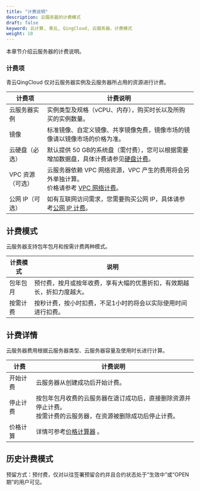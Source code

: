 ```yaml
---
title: "计费说明"
description: 云服务器的计费模式
draft: false
keyword: 云计算, 青云, QingCloud, 云服务器，计费模式
weight: 10
---
```


本章节介绍云服务器的计费说明。

### 计费项

青云QingCloud 仅对云服务器实例及云服务器所占用的资源进行计费。

| 计费项           | 计费说明                                                     |
| ---------------- | ------------------------------------------------------------ |
| 云服务器实例     | 实例类型及规格（vCPU、内存），购买时长以及所购买的实例数量。 |
| 镜像             | 标准镜像、自定义镜像、共享镜像免费，镜像市场的镜像请以镜像市场的价格为准。 |
| 云硬盘（必选）   | 默认提供 50 GB的系统盘（需付费），您可以根据需要增加数据盘，具体计费请参见[硬盘计费](/storage/disk/billing/price/)。 |
| VPC 资源（可选） | 云服务器依赖 VPC 网络资源，VPC 产生的费用将会另外单独计算。<br/>价格请参考 [VPC 网络计费](/network/vpc/billing/price/)。 |
| 公网 IP（可选）  | 如有互联网访问需求，您需要购买公网 IP，具体请参考[公网 IP 计费](/network/eip/billing/price/)。 |

## 计费模式

云服务器支持包年包月和按需计费两种模式。

| 计费模式 | 说明                                                         |
| -------- | ------------------------------------------------------------ |
| 包年包月 | 预付费，按月或按年收费，享有大幅的优惠折扣，有效期越长，折扣力度越大。 |
| 按需计费 | 按秒计费，按小时扣费，不足1小时的将会以实际使用时间进行扣费。 |

## 计费详情

云服务器费用根据云服务器类型、云服务器容量及使用时长进行计算。

| 计费     | 计费说明                                                     |
| -------- | ------------------------------------------------------------ |
| 开始计费 | 云服务器从创建成功后开始计费。                               |
| 停止计费 | 按包年包月收费的云服务器在退订成功后，直接删除资源并停止计费。 <br />按需计费的云服务器，在资源被删除成功后停止计费。 |
| 价格计算 | 详情可参考[价格计算器](https://www.qingcloud.com/pricing#/Volume) 。 |

## 历史计费模式

预留方式：预付费，仅对以往签署预留合约并且合约状态处于“生效中”或“OPEN期”的用户可见。